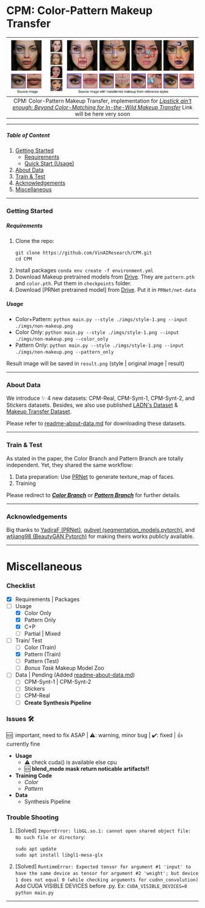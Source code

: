 # CPM: Color-Pattern Makeup Transfer

| ![teaser.png](./imgs/teaser.png) | 
|:--:| 
| CPM: Color-Pattern Makeup Transfer, implementation for *[Lipstick ain't enough: Beyond Color-Matching for In-the-Wild Makeup Transfer]()* Link will be here very soon |

---

##### Table of Content

1. [Getting Started](#getting-started)
	- [Requirements](#requirements)
	- [Quick Start (Usage)](#usage)
1. [About Data](#about-data)
1. [Train & Test](#train---test)
1. [Acknowledgements](#acknowledgements)
1. [Miscellaneous](#miscellaneous)

---

### Getting Started

##### Requirements

1. Clone the repo:
	```
	git clone https://github.com/VinAIResearch/CPM.git
	cd CPM
	```
1. Install packages `conda env create -f environment.yml`
1. Download Makeup pretrained models from [Drive](https://drive.google.com/drive/folders/1dagiuultGgDd_QNikMTrNlmCmWEaFV_N?usp=sharing). They are `pattern.pth` and `color.pth`. Put them in `checkpoints` folder.
1. Download [PRNet pretrained model] from [Drive](https://drive.google.com/file/d/1UoE-XuW1SDLUjZmJPkIZ1MLxvQFgmTFH/view). Put it in `PRNet/net-data`
##### Usage

- Color+Pattern: `python main.py --style ./imgs/style-1.png --input ./imgs/non-makeup.png`
- Color Only: `python main.py --style ./imgs/style-1.png --input ./imgs/non-makeup.png --color_only`
- Pattern Only: `python main.py --style ./imgs/style-1.png --input ./imgs/non-makeup.png --pattern_only`

Result image will be saved in `result.png` (style | original image | result)

---

### About Data

We introduce ✨ 4 new datasets: CPM-Real, CPM-Synt-1, CPM-Synt-2, and Stickers datasets. Besides, we also use published [LADN's Dataset](https://georgegu1997.github.io/LADN-project-page/) & [Makeup Transfer Dataset](http://liusi-group.com/projects/BeautyGAN).

Please refer to [readme-about-data.md](./readme-about-data.md) for downloading these datasets.

---

### Train & Test


As stated in the paper, the Color Branch and Pattern Branch are totally independent. Yet, they shared the same workflow:

1. Data preparation: Use [PRNet](https://github.com/YadiraF/PRNet) to generate texture_map of faces.
1. Training

Please redirect to [***Color Branch***](./Color) or [***Pattern Branch***](./Pattern) for further details.

---

### Acknowledgements

Big thanks to [YadiraF (PRNet)](https://github.com/YadiraF/PRNet), [qubvel (segmentation_models.pytorch)](https://github.com/qubvel/segmentation_models.pytorch), and [wtjiang98 (BeautyGAN Pytorch)](https://github.com/wtjiang98/BeautyGAN_pytorch) for making theirs works publicly available.

---

# Miscellaneous

### Checklist

- [x] Requirements | Packages
- [ ] Usage
	- [x] Color Only
	- [x] Pattern Only
	- [x] C+P
	- [ ] Partial | Mixed
- [ ] Train/ Test
	- [ ] Color (Train)
	- [x] Pattern (Train)
	- [ ] Pattern (Test)
	- [ ] *Bonus Task* Makeup Model Zoo
- [ ] Data | Pending (Added [readme-about-data.md](./readme-about-data.md))
	- [ ] CPM-Synt-1 | CPM-Synt-2
	- [ ] Stickers
	- [ ] CPM-Real
	- [ ] **Create Synthesis Pipeline**

### Issues 🛠️

🆘: important, need to fix ASAP | ⚠️: warning, minor bug | ✔️: fixed | 👍 currently fine

- **Usage**
	- ⚠️ check cuda() is available else cpu
	- 🆘 **blend_mode mask return noticable artifacts!!**
- **Training Code**
	- *Color*
	- *Pattern*
- **Data**
	- Synthesis Pipeline

### Trouble Shooting

1. [Solved] `ImportError: libGL.so.1: cannot open shared object file: No such file or directory`:
	```
	sudo apt update
	sudo apt install libgl1-mesa-glx
	```
1. [Solved] `RuntimeError: Expected tensor for argument #1 'input' to have the same device as tensor for argument #2 'weight'; but device 1 does not equal 0 (while checking arguments for cudnn_convolution)`
	Add CUDA VISIBLE DEVICES before .py. Ex: `CUDA_VISIBLE_DEVICES=0 python main.py`

---